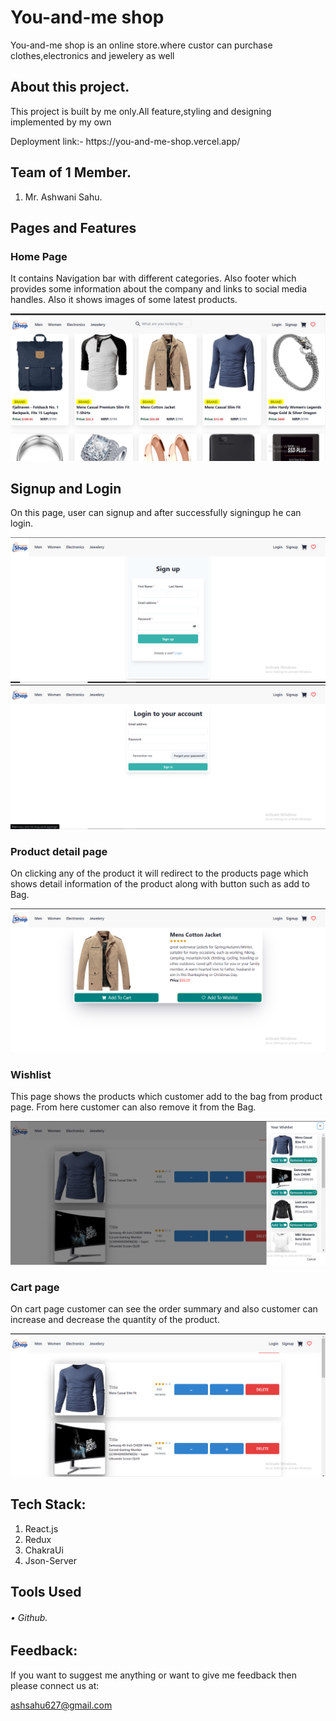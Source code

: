 # You-and-me shop

<p>You-and-me shop is an online store.where custor can purchase clothes,electronics and jewelery as well</p>

## About this project.

<p>This project is built by me only.All feature,styling and designing implemented by my own</p>
Deployment link:- https://you-and-me-shop.vercel.app/

## Team of 1 Member.
1. Mr. Ashwani Sahu.


## Pages and Features

### Home Page

<p>It contains Navigation bar with different categories. Also footer which provides some information about the company and links to social media handles. Also it shows images of some latest products.</p>
<img src="./Frontend/public/Homepage.png" />

## Signup and Login 

<p>On this page, user can signup and after successfully signingup he can login.</p>
<img src="./Frontend/public/Signup.png" />
<img src="./Frontend/public/Login.png"/>


### Product detail page

<p>On clicking any of the product it will redirect to the products page which shows detail information of the product along with button such as add to Bag.</p>
<img src="./Frontend/public/ProductDetails.png" />

### Wishlist

<p>This page shows the products which customer add to the bag from product page. From here customer can also remove it from the Bag.</p>
<img src="./Frontend/public/Wishlist.png" />

### Cart page

<p>On cart page customer can see the order summary and also customer can increase and decrease the quantity of the product.</p>
<img src="./Frontend/public/Cart.png" />


## Tech Stack:

1. React.js
2. Redux
3. ChakraUi
4. Json-Server

## Tools Used

###### • Github.

## Feedback:

If you want to suggest me anything or want to give me feedback then please connect us at:

ashsahu627@gmail.com

